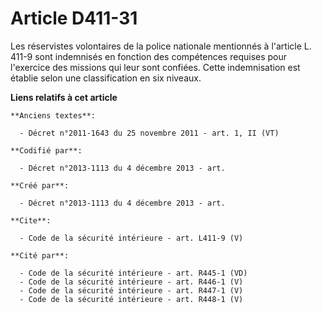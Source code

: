 # Article D411-31

Les réservistes volontaires de la police nationale mentionnés à l'article L. 411-9 sont indemnisés en fonction des
compétences requises pour l'exercice des missions qui leur sont confiées. Cette indemnisation est établie selon une
classification en six niveaux.

**Liens relatifs à cet article**

	**Anciens textes**:

	  - Décret n°2011-1643 du 25 novembre 2011 - art. 1, II (VT)

	**Codifié par**:

	  - Décret n°2013-1113 du 4 décembre 2013 - art.

	**Créé par**:

	  - Décret n°2013-1113 du 4 décembre 2013 - art.

	**Cite**:

	  - Code de la sécurité intérieure - art. L411-9 (V)

	**Cité par**:

	  - Code de la sécurité intérieure - art. R445-1 (VD)
	  - Code de la sécurité intérieure - art. R446-1 (V)
	  - Code de la sécurité intérieure - art. R447-1 (V)
	  - Code de la sécurité intérieure - art. R448-1 (V)

